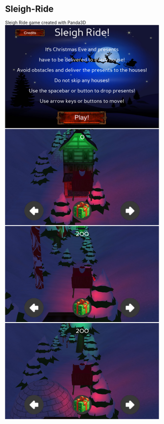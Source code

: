# Sleigh-Ride
Sleigh Ride game created with Panda3D
![Alt text](screenshot1.jpg?raw=true "Menu")
![Alt text](screenshot2.jpg?raw=true "Gameplay Screenshot")
![Alt text](screenshot3.jpg?raw=true "Gameplay Screenshot")
![Alt text](screenshot4.jpg?raw=true "Gameplay Screenshot")
